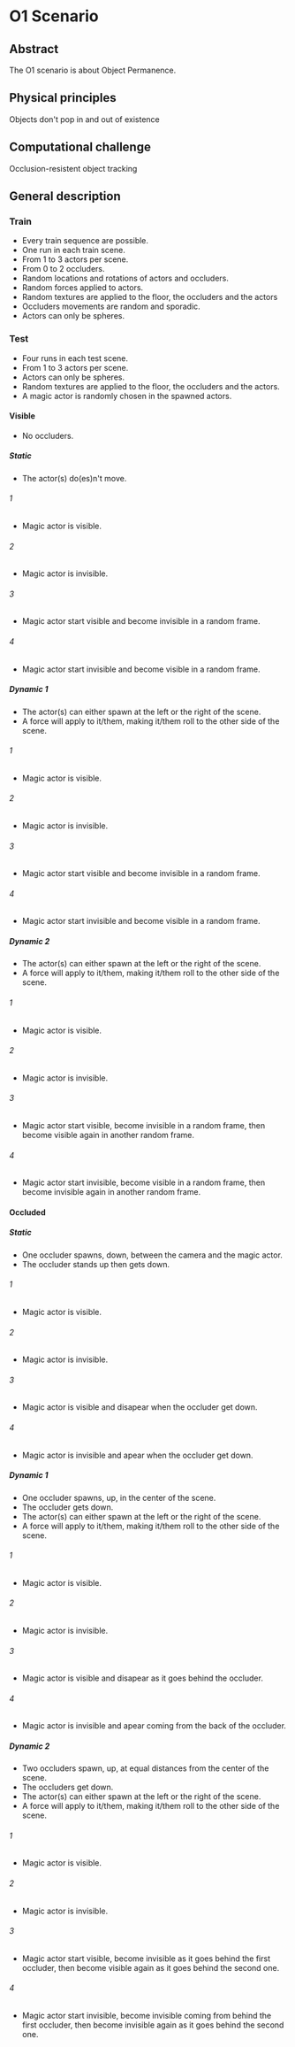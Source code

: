 # O1 Scenario

## Abstract

The O1 scenario is about Object Permanence.

## Physical principles

Objects don't pop in and out of existence

## Computational challenge

Occlusion-resistent object tracking

## General description

### Train

* Every train sequence are possible.
* One run in each train scene.
* From 1 to 3 actors per scene.
* From 0 to 2 occluders.
* Random locations and rotations of actors and occluders.
* Random forces applied to actors.
* Random textures are applied to the floor, the occluders and the actors
* Occluders movements are random and sporadic.
* Actors can only be spheres.

### Test

* Four runs in each test scene.
* From 1 to 3 actors per scene.
* Actors can only be spheres.
* Random textures are applied to the floor, the occluders and the actors.
* A magic actor is randomly chosen in the spawned actors.

#### Visible

* No occluders.

##### Static

* The actor(s) do(es)n't move.

###### 1

* Magic actor is visible.

###### 2

* Magic actor is invisible.

###### 3

* Magic actor start visible and become invisible in a random frame.

###### 4

* Magic actor start invisible and become visible in a random frame.

##### Dynamic 1

* The actor(s) can either spawn at the left or the right of the scene.
* A force will apply to it/them, making it/them roll to the other side of the scene.

###### 1

* Magic actor is visible.

###### 2

* Magic actor is invisible.

###### 3

* Magic actor start visible and become invisible in a random frame.

###### 4

* Magic actor start invisible and become visible in a random frame.

##### Dynamic 2

* The actor(s) can either spawn at the left or the right of the scene.
* A force will apply to it/them, making it/them roll to the other side of the scene.

###### 1

* Magic actor is visible.

###### 2

* Magic actor is invisible.

###### 3

* Magic actor start visible, become invisible in a random frame, then become visible again in another random frame.

###### 4

* Magic actor start invisible, become visible in a random frame, then become invisible again in another random frame.

#### Occluded

##### Static

* One occluder spawns, down, between the camera and the magic actor.
* The occluder stands up then gets down.

###### 1

* Magic actor is visible.

###### 2

* Magic actor is invisible.

###### 3

* Magic actor is visible and disapear when the occluder get down.

###### 4

* Magic actor is invisible and apear when the occluder get down.

##### Dynamic 1

* One occluder spawns, up, in the center of the scene.
* The occluder gets down.
* The actor(s) can either spawn at the left or the right of the scene.
* A force will apply to it/them, making it/them roll to the other side of the scene.

###### 1

* Magic actor is visible.

###### 2

* Magic actor is invisible.

###### 3

* Magic actor is visible and disapear as it goes behind the occluder.

###### 4

* Magic actor is invisible and apear coming from the back of the occluder.

##### Dynamic 2

* Two occluders spawn, up, at equal distances from the center of the scene.
* The occluders get down.
* The actor(s) can either spawn at the left or the right of the scene.
* A force will apply to it/them, making it/them roll to the other side of the scene.

###### 1

* Magic actor is visible.

###### 2

* Magic actor is invisible.

###### 3

* Magic actor start visible, become invisible as it goes behind the first occluder, then become visible again as it goes behind the second one.

###### 4

* Magic actor start invisible, become invisible coming from behind the first occluder, then become invisible again as it goes behind the second one.

